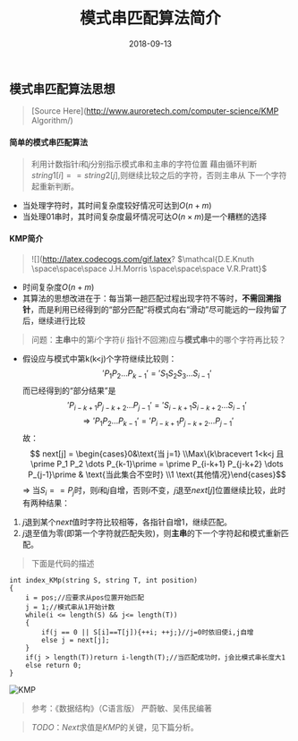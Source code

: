 ﻿---
layout: post_for_cs
title:  "模式串匹配算法简介"
date:   2018-09-13
excerpt: "模式串匹配算法的基本思想和简单的介绍..."
image: "/images/2018-9-13-kmp-covergirl.jpg"
comments: true
---

## 模式串匹配算法思想
> [Source Here](http://www.auroretech.com/computer-science/KMP Algorithm/)
#### 简单的模式串匹配算法
> 利用计数指针$i$和$j$分别指示模式串和主串的字符位置
藉由循环判断$string1[ i ] == string2[ j ]$,则继续比较之后的字符，否则主串从
下一个字符起重新判断。

- 当处理字符时，其时间复杂度较好情况可达到$O(n+m)$
- 当处理$01$串时，其时间复杂度最坏情况可达$O(n \times m)$是一个糟糕的选择

#### KMP简介
>![](http://latex.codecogs.com/gif.latex? $\mathcal{D.E.Knuth \space\space\space J.H.Morris \space\space\space V.R.Pratt}$

- 时间复杂度$O(n+m)$
- 其算法的思想改进在于：每当第一趟匹配过程出现字符不等时，**不需回溯指针**，而是利用已经得到的“部分匹配”将模式向右“滑动”尽可能远的一段拘留了后，继续进行比较
> 问题：**主串**中的第$i$个字符($i$ 指针不回溯)应与**模式串**中的哪个字符再比较？

- 假设应与模式中第k(k<j)个字符继续比较则：
$$ \prime P_1 P_2 \dots P_{k-1}\prime = \prime S_1 S_2 S_3 \dots S_{i-1} \prime$$
而已经得到的“部分结果”是
$$ \prime P_{i-k+1} P_{j-k+2} \dots P_{j-1}\prime = \prime S_{i-k+1} S_{i-k+2} \dots S_{i-1} \prime$$
$$ \Longrightarrow   \prime P_1 P_2 \dots P_{k-1}\prime = \prime P_{i-k+1} P_{j-k+2} \dots P_{j-1}\prime $$
故：
$$ next[j] = \begin{cases}0&\text{当 j=1} \\Max\{k\bracevert 1<k<j 且 \prime P_1 P_2 \dots P_{k-1}\prime = \prime P_{i-k+1} P_{j-k+2} \dots P_{j-1}\prime & \text{当此集合不空时} \\1 \text{其他情况}\end{cases}$$
$\Longrightarrow$
当$S_i == P_j$时，则$i$和$j$自增，否则$i$不变，$j$退至$next[j]$位置继续比较，此时有两种结果：
1. $j$退到某个$next$值时字符比较相等，各指针自增$1$，继续匹配。
2. $j$退至值为零(即第一个字符就匹配失败)，则**主串**的下一个字符起和模式重新匹配。
> 下面是代码的描述
```
int index_KMp(string S, string T, int position)
{
    i = pos;//应要求从pos位置开始匹配
    j = 1;//模式串从1开始计数
    while(i <= length(S) && j<= length(T))
    {
        if(j == 0 || S[i]==T[j]){++i; ++j;}//j=0时依旧使i,j自增
        else j = next[j];
    }
    if(j > length(T))return i-length(T);//当匹配成功时，j会比模式串长度大1
    else return 0;
}
```
![KMP](http://www.auroretech.com/images/2018-9-12-kmp.jpg)
> 参考：《数据结构》（C语言版） 严蔚敏、吴伟民编著

> $TODO：Next$求值是$KMP$的关键，见下篇分析。